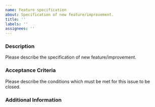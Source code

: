 ```yaml
---
name: Feature specification
about: Specification of new feature/improvement.
title: ''
labels: ''
assignees: ''
---
```


### Description

Please describe the specification of new feature/improvement.

### Acceptance Criteria

Please describe the conditions which must be met for this issue to be closed.

### Additional Information
